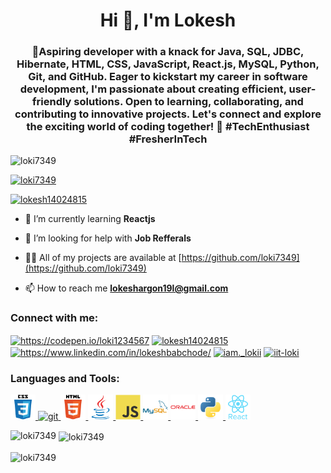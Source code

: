 <h1 align="center">Hi 👋, I'm Lokesh</h1>
<h3 align="center">👋Aspiring developer with a knack for Java, SQL, JDBC, Hibernate, HTML, CSS, JavaScript, React.js, MySQL, Python, Git, and GitHub. Eager to kickstart my career in software development, I'm passionate about creating efficient, user-friendly solutions. Open to learning, collaborating, and contributing to innovative projects. Let's connect and explore the exciting world of coding together! 🚀 #TechEnthusiast #FresherInTech</h3>

<p align="left"> <img src="https://komarev.com/ghpvc/?username=loki7349&label=Profile%20views&color=0e75b6&style=flat" alt="loki7349" /> </p>

<p align="left"> <a href="https://github.com/ryo-ma/github-profile-trophy"><img src="https://github-profile-trophy.vercel.app/?username=loki7349" alt="loki7349" /></a> </p>

<p align="left"> <a href="https://twitter.com/lokesh14024815" target="blank"><img src="https://img.shields.io/twitter/follow/lokesh14024815?logo=twitter&style=for-the-badge" alt="lokesh14024815" /></a> </p>

- 🌱 I’m currently learning **Reactjs**

- 🤝 I’m looking for help with **Job Refferals**

- 👨‍💻 All of my projects are available at [https://github.com/loki7349](https://github.com/loki7349)

- 📫 How to reach me **lokeshargon19l@gmail.com**

<h3 align="left">Connect with me:</h3>
<p align="left">
<a href="https://codepen.io/https://codepen.io/loki1234567" target="blank"><img align="center" src="https://raw.githubusercontent.com/rahuldkjain/github-profile-readme-generator/master/src/images/icons/Social/codepen.svg" alt="https://codepen.io/loki1234567" height="30" width="40" /></a>
<a href="https://twitter.com/lokesh14024815" target="blank"><img align="center" src="https://raw.githubusercontent.com/rahuldkjain/github-profile-readme-generator/master/src/images/icons/Social/twitter.svg" alt="lokesh14024815" height="30" width="40" /></a>
<a href="https://linkedin.com/in/https://www.linkedin.com/in/lokeshbabchode/" target="blank"><img align="center" src="https://raw.githubusercontent.com/rahuldkjain/github-profile-readme-generator/master/src/images/icons/Social/linked-in-alt.svg" alt="https://www.linkedin.com/in/lokeshbabchode/" height="30" width="40" /></a>
<a href="https://instagram.com/iam._lokii" target="blank"><img align="center" src="https://raw.githubusercontent.com/rahuldkjain/github-profile-readme-generator/master/src/images/icons/Social/instagram.svg" alt="iam._lokii" height="30" width="40" /></a>
<a href="https://www.youtube.com/c/iit-loki" target="blank"><img align="center" src="https://raw.githubusercontent.com/rahuldkjain/github-profile-readme-generator/master/src/images/icons/Social/youtube.svg" alt="iit-loki" height="30" width="40" /></a>
</p>

<h3 align="left">Languages and Tools:</h3>
<p align="left"> <a href="https://www.w3schools.com/css/" target="_blank" rel="noreferrer"> <img src="https://raw.githubusercontent.com/devicons/devicon/master/icons/css3/css3-original-wordmark.svg" alt="css3" width="40" height="40"/> </a> <a href="https://git-scm.com/" target="_blank" rel="noreferrer"> <img src="https://www.vectorlogo.zone/logos/git-scm/git-scm-icon.svg" alt="git" width="40" height="40"/> </a> <a href="https://www.w3.org/html/" target="_blank" rel="noreferrer"> <img src="https://raw.githubusercontent.com/devicons/devicon/master/icons/html5/html5-original-wordmark.svg" alt="html5" width="40" height="40"/> </a> <a href="https://www.java.com" target="_blank" rel="noreferrer"> <img src="https://raw.githubusercontent.com/devicons/devicon/master/icons/java/java-original.svg" alt="java" width="40" height="40"/> </a> <a href="https://developer.mozilla.org/en-US/docs/Web/JavaScript" target="_blank" rel="noreferrer"> <img src="https://raw.githubusercontent.com/devicons/devicon/master/icons/javascript/javascript-original.svg" alt="javascript" width="40" height="40"/> </a> <a href="https://www.mysql.com/" target="_blank" rel="noreferrer"> <img src="https://raw.githubusercontent.com/devicons/devicon/master/icons/mysql/mysql-original-wordmark.svg" alt="mysql" width="40" height="40"/> </a> <a href="https://www.oracle.com/" target="_blank" rel="noreferrer"> <img src="https://raw.githubusercontent.com/devicons/devicon/master/icons/oracle/oracle-original.svg" alt="oracle" width="40" height="40"/> </a> <a href="https://www.python.org" target="_blank" rel="noreferrer"> <img src="https://raw.githubusercontent.com/devicons/devicon/master/icons/python/python-original.svg" alt="python" width="40" height="40"/> </a> <a href="https://reactjs.org/" target="_blank" rel="noreferrer"> <img src="https://raw.githubusercontent.com/devicons/devicon/master/icons/react/react-original-wordmark.svg" alt="react" width="40" height="40"/> </a> </p>

<p><img align="left" src="https://github-readme-stats.vercel.app/api/top-langs?username=loki7349&show_icons=true&locale=en&layout=compact" alt="loki7349" /></p>

<p>&nbsp;<img align="center" src="https://github-readme-stats.vercel.app/api?username=loki7349&show_icons=true&locale=en" alt="loki7349" /></p>

<p><img align="center" src="https://github-readme-streak-stats.herokuapp.com/?user=loki7349&" alt="loki7349" /></p>
